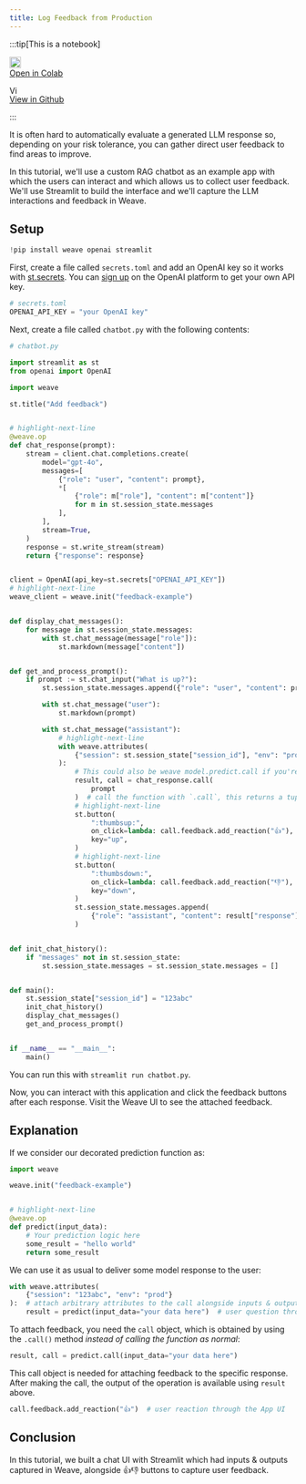 ```yaml
---
title: Log Feedback from Production
---
```



:::tip[This is a notebook]

<a href="https://colab.research.google.com/github/wandb/weave/blob/master/docs/./notebooks/feedback_prod.ipynb" target="_blank" rel="noopener noreferrer" class="navbar__item navbar__link button button--secondary button--med margin-right--sm notebook-cta-button"><div><img src="https://upload.wikimedia.org/wikipedia/commons/archive/d/d0/20221103151430%21Google_Colaboratory_SVG_Logo.svg" alt="Open In Colab" height="20px" /><div>Open in Colab</div></div></a>

<a href="https://github.com/wandb/weave/blob/master/docs/./notebooks/feedback_prod.ipynb" target="_blank" rel="noopener noreferrer" class="navbar__item navbar__link button button--secondary button--med margin-right--sm notebook-cta-button"><div><img src="https://upload.wikimedia.org/wikipedia/commons/9/91/Octicons-mark-github.svg" alt="View in Github" height="15px" /><div>View in Github</div></div></a>

:::



<!--- @wandbcode{feedback-colab} -->


It is often hard to automatically evaluate a generated LLM response so, depending on your risk tolerance, you can gather direct user feedback to find areas to improve.

In this tutorial, we'll use a custom RAG chatbot as an example app with which the users can interact and which allows us to collect user feedback.
We'll use Streamlit to build the interface and we'll capture the LLM interactions and feedback in Weave.

## Setup


```python
!pip install weave openai streamlit
```

First, create a file called `secrets.toml` and add an OpenAI key so it works with [st.secrets](https://docs.streamlit.io/develop/api-reference/connections/st.secrets). You can [sign up](https://platform.openai.com/signup) on the OpenAI platform to get your own API key. 


```python
# secrets.toml
OPENAI_API_KEY = "your OpenAI key"
```

Next, create a file called `chatbot.py` with the following contents:


```python
# chatbot.py

import streamlit as st
from openai import OpenAI

import weave

st.title("Add feedback")


# highlight-next-line
@weave.op
def chat_response(prompt):
    stream = client.chat.completions.create(
        model="gpt-4o",
        messages=[
            {"role": "user", "content": prompt},
            *[
                {"role": m["role"], "content": m["content"]}
                for m in st.session_state.messages
            ],
        ],
        stream=True,
    )
    response = st.write_stream(stream)
    return {"response": response}


client = OpenAI(api_key=st.secrets["OPENAI_API_KEY"])
# highlight-next-line
weave_client = weave.init("feedback-example")


def display_chat_messages():
    for message in st.session_state.messages:
        with st.chat_message(message["role"]):
            st.markdown(message["content"])


def get_and_process_prompt():
    if prompt := st.chat_input("What is up?"):
        st.session_state.messages.append({"role": "user", "content": prompt})

        with st.chat_message("user"):
            st.markdown(prompt)

        with st.chat_message("assistant"):
            # highlight-next-line
            with weave.attributes(
                {"session": st.session_state["session_id"], "env": "prod"}
            ):
                # This could also be weave model.predict.call if you're using a weave.Model subclass
                result, call = chat_response.call(
                    prompt
                )  # call the function with `.call`, this returns a tuple with a new Call object
                # highlight-next-line
                st.button(
                    ":thumbsup:",
                    on_click=lambda: call.feedback.add_reaction("👍"),
                    key="up",
                )
                # highlight-next-line
                st.button(
                    ":thumbsdown:",
                    on_click=lambda: call.feedback.add_reaction("👎"),
                    key="down",
                )
                st.session_state.messages.append(
                    {"role": "assistant", "content": result["response"]}
                )


def init_chat_history():
    if "messages" not in st.session_state:
        st.session_state.messages = st.session_state.messages = []


def main():
    st.session_state["session_id"] = "123abc"
    init_chat_history()
    display_chat_messages()
    get_and_process_prompt()


if __name__ == "__main__":
    main()
```

You can run this with `streamlit run chatbot.py`.

Now, you can interact with this application and click the feedback buttons after each response. 
Visit the Weave UI to see the attached feedback.

## Explanation

If we consider our decorated prediction function as:


```python
import weave

weave.init("feedback-example")


# highlight-next-line
@weave.op
def predict(input_data):
    # Your prediction logic here
    some_result = "hello world"
    return some_result
```

We can use it as usual to deliver some model response to the user:


```python
with weave.attributes(
    {"session": "123abc", "env": "prod"}
):  # attach arbitrary attributes to the call alongside inputs & outputs
    result = predict(input_data="your data here")  # user question through the App UI
```

To attach feedback, you need the `call` object, which is obtained by using the `.call()` method *instead of calling the function as normal*:


```python
result, call = predict.call(input_data="your data here")
```

This call object is needed for attaching feedback to the specific response.
After making the call, the output of the operation is available using `result` above.


```python
call.feedback.add_reaction("👍")  # user reaction through the App UI
```

## Conclusion

In this tutorial, we built a chat UI with Streamlit which had inputs & outputs captured in Weave, alongside 👍👎 buttons to capture user feedback. 
